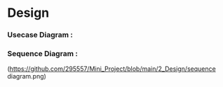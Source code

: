 # Design


### Usecase Diagram :

### Sequence Diagram :
(https://github.com/295557/Mini_Project/blob/main/2_Design/sequence diagram.png)
